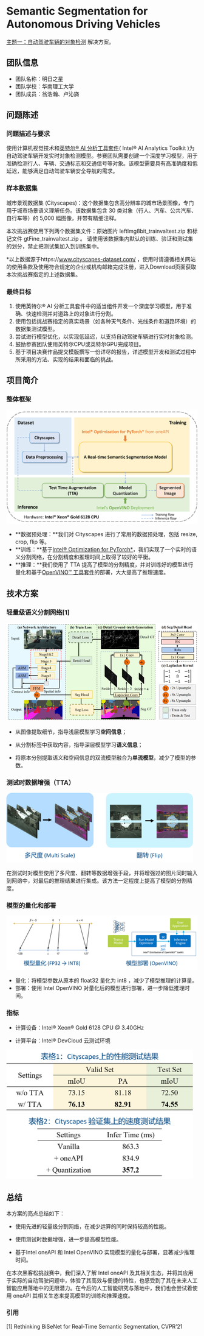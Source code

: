 # Semantic Segmentation for Autonomous Driving Vehicles

[主题一：自动驾驶车辆的对象检测](www.dev4one.com) 解决方案。

## 团队信息

- 团队名称：明日之星 
- 团队学校：华南理工大学
- 团队成员：翁浩瀚、卢沁旖

## 问题陈述

### 问题描述与要求 

使用计算机视觉技术和[英特尔® AI 分析工具套件](https://www.intel.com/content/www/us/en/developer/tools/oneapi/ai-analytics-toolkit.html)( Intel® AI Analytics Toolkit )为自动驾驶车辆开发实时对象检测模型。参赛团队需要创建一个深度学习模型，用于准确检测行人、车辆、交通标志和交通信号等对象。该模型需要具有高准确度和低延迟，能够满足自动驾驶车辆安全导航的需求。 

### 样本数据集

城市景观数据集 (Cityscapes)：这个数据集包含高分辨率的城市场景图像，专门用于城市场景语义理解任务。该数据集包含 30 类对象（行人、汽车、公共汽车、自行车等）的 5,000 幅图像，并带有精细注释。

本次挑战赛使用下列两个数据集文件：原始图片 leftImg8bit_trainvaltest.zip 和标记文件 gtFine_trainvaltest.zip 。 请使用该数据集内默认的训练、验证和测试集的划分，禁止把测试集加入到训练集中。

*以上数据源于https://www.cityscapes-dataset.com/ ，使用时请遵循相关网站的使用条款及使用符合规定的企业或机构邮箱完成注册，进入Download页面获取本次挑战赛指定的上述数据集。 

### 最终目标

1. 使用英特尔® AI 分析工具套件中的适当组件开发一个深度学习模型，用于准确、快速检测并对道路上的对象进行分割。 
2. 使用包括挑战赛指定的真实场景（如各种天气条件、光线条件和道路环境）的数据集测试模型。 
3. 尝试进行模型优化，以实现低延迟，以支持自动驾驶车辆进行实时对象检测。 
4. 鼓励参赛团队使用英特尔CPU或英特尔GPU完成项目。 
5. 基于项目决赛作品提交模版撰写一份详尽的报告，详述模型开发和测试过程中所采用的方法、实现的结果和面临的挑战。 

## 项目简介

### 整体框架

<img src="assets/framework.png" alt="framework" style="zoom: 50%;" />

- **数据预处理：**我们对 Cityscapes 进行了常用的数据预处理，包括 resize, crop, flip 等。
- **训练：**基于[Intel® Optimization for PyTorch*](https://www.intel.com/content/www/us/en/developer/tools/oneapi/optimization-for-pytorch.html)，我们实现了一个实时的语义分割网络，在分割精度和推理时间上取得了较好的平衡。
- **推理：**我们使用了 TTA 提高了模型的分割精度，并对训练好的模型进行量化和基于[OpenVINO™ 工具套件](https://www.intel.cn/content/www/us/en/developer/tools/openvino-toolkit/overview.html)的部署，大大提高了推理速度。

## 技术方案

### 轻量级语义分割网络[1]

<img src="assets/model.png" alt="model"  />

- 从图像提取细节，指导浅层模型学习**空间信息**；
- 从分割标签中获取内容，指导深层模型学习**语义信息**；

- 将原本分别提取语义和空间信息的双流模型融合为**单流模型**，减少了模型的参数。

### 测试时数据增强（TTA）

<img src="assets/TTA.png" alt="TTA" style="zoom: 48%;" />

在测试时对模型使用了多尺度、翻转等数据增强手段，并将增强过的图片同时输入到网络中，对最后的推理结果进行集成。该方法一定程度上提高了模型的分割精度。

### 模型的量化和部署

<img src="assets/quant.png" alt="quant" style="zoom: 50%;" />

- 量化：将模型参数从原本的 float32 量化为 int8 ，减少了模型推理的计算量。
- 部署：使用 Intel OpenVINO 对量化后的模型进行部署，进一步降低推理时间。

### 指标

- 计算设备：Intel® Xeon® Gold 6128 CPU @ 3.40GHz

- 计算平台：Intel® DevCloud 云测试环境

<img src="assets/table1.png" alt="table1" style="zoom:48%;" />

<img src="assets/table2.png" alt="table2" style="zoom:48%;" />

## 总结

本方案的亮点总结如下：

- 使用先进的轻量级分割网络，在减少运算的同时保持较高的性能。

- 使用测试时数据增强，进一步提高模型性能。

- 基于Intel oneAPI 和 Intel OpenVINO 实现模型的量化与部署，显著减少推理时间。

在本次黑客松挑战赛中，我们深入了解 Intel oneAPI 及其相关生态，并将其应用于实际的自动驾驶问题中，体验了其高效与便捷的特性，也感受到了其在未来人工智能应用落地中的无限潜力。在今后的人工智能研究与落地中，我们也会尝试着使用 oneAPI 其相关生态来提高模型的训练和推理速度。

###  引用

[1] Rethinking BiSeNet for Real-Time Semantic Segmentation, CVPR’21